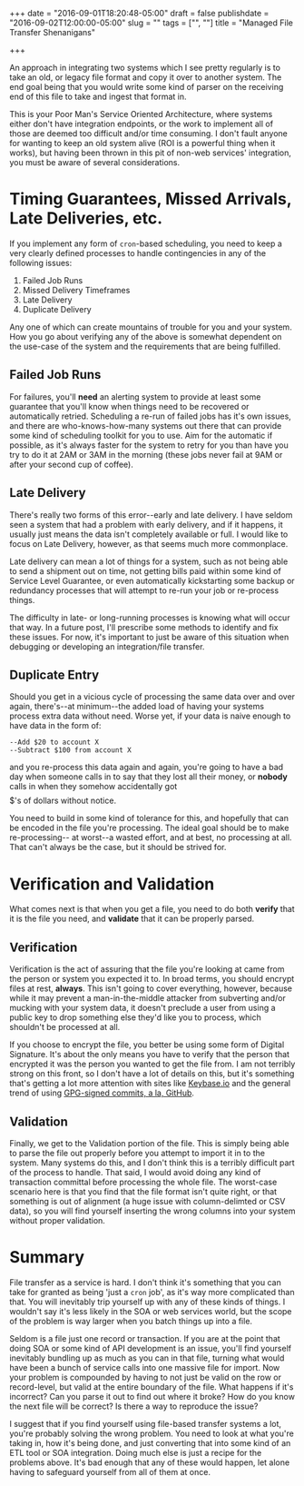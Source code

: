 +++
date = "2016-09-01T18:20:48-05:00"
draft = false
publishdate = "2016-09-02T12:00:00-05:00"
slug = ""
tags = ["", ""]
title = "Managed File Transfer Shenanigans"

+++

An approach in integrating two systems which I see pretty regularly is to take
an old, or legacy file format and copy it over to another system.  The end goal
being that you would write some kind of parser on the receiving end of this file
to take and ingest that format in.

This is your Poor Man's Service Oriented Architecture, where systems either
don't have integration endpoints, or the work to implement all of those are
deemed too difficult and/or time consuming.  I don't fault anyone for wanting to
keep an old system alive (ROI is a powerful thing when it works), but having
been thrown in this pit of non-web services' integration, you must be aware of
several considerations.

# Timing Guarantees, Missed Arrivals, Late Deliveries, etc.

If you implement any form of `cron`-based scheduling, you need to keep a very
clearly defined processes to handle contingencies in any of the following
issues:

1. Failed Job Runs
2. Missed Delivery Timeframes
3. Late Delivery
4. Duplicate Delivery

Any one of which can create mountains of trouble for you and your system.  How
you go about verifying any of the above is somewhat dependent on the use-case of
the system and the requirements that are being fulfilled.

## Failed Job Runs

For failures, you'll **need** an alerting system to provide at least some
guarantee that you'll know when things need to be recovered or automatically
retried.  Scheduling a re-run of failed jobs has it's own issues, and there are
who-knows-how-many systems out there that can provide some kind of scheduling
toolkit for you to use.  Aim for the automatic if possible, as it's always
faster for the system to retry for you than have you try to do it at 2AM or 3AM
in the morning (these jobs never fail at 9AM or after your second cup of
coffee).

## Late Delivery

There's really two forms of this error--early and late delivery.  I have seldom
seen a system that had a problem with early delivery, and if it happens, it
usually just means the data isn't completely available or full.  I would like to
focus on Late Delivery, however, as that seems much more commonplace.

Late delivery can mean a lot of things for a system, such as not being able to
send a shipment out on time, not getting bills paid within some kind of Service
Level Guarantee, or even automatically kickstarting some backup or redundancy
processes that will attempt to re-run your job or re-process things.

The difficulty in late- or long-running processes is knowing what will occur
that way.  In a future post, I'll prescribe some methods to identify and fix
these issues.  For now, it's important to just be aware of this situation when
debugging or developing an integration/file transfer.

## Duplicate Entry

Should you get in a vicious cycle of processing the same data over and over
again, there's--at minimum--the added load of having your systems process extra
data without need.  Worse yet, if your data is naive enough to have data in the
form of:

    --Add $20 to account X
    --Subtract $100 from account X

and you re-process this data again and again, you're going to have a bad day when
someone calls in to say that they lost all their money, or **nobody** calls in
when they somehow accidentally got $$$$$'s of dollars without notice.

You need to build in some kind of tolerance for this, and hopefully that can be
encoded in the file you're processing.  The ideal goal should be to make
re-processing-- at worst--a wasted effort, and at best, no processing at all.
That can't always be the case, but it should be strived for.

# Verification and Validation

What comes next is that when you get a file, you need to do both **verify** that
it is the file you need, and **validate** that it can be properly parsed.

## Verification

Verification is the act of assuring that the file you're looking at came from
the person or system you expected it to.  In broad terms, you should encrypt
files at rest, **always**.  This isn't going to cover everything, however,
because while it may prevent a man-in-the-middle attacker from subverting and/or
mucking with your system data, it doesn't preclude a user from using a public
key to drop something else they'd like you to process, which shouldn't be
processed at all.

If you choose to encrypt the file, you better be using some form of Digital
Signature.  It's about the only means you have to verify that the person that
encrypted it was the person you wanted to get the file from.  I am not terribly
strong on this front, so I don't have a lot of details on this, but it's
something that's getting a lot more attention with sites like
[Keybase.io]( https://keybase.io ) and the general trend of using [GPG-signed
commits, a la, GitHub]( https://github.com/blog/2144-gpg-signature-verification ).

## Validation

Finally, we get to the Validation portion of the file.  This is simply being
able to parse the file out properly before you attempt to import it in to the
system.  Many systems do this, and I don't think this is a terribly difficult
part of the process to handle.  That said, I would avoid doing any kind of
transaction committal before processing the whole file.  The worst-case scenario
here is that you find that the file format isn't quite right, or that something
is out of alignment (a huge issue with column-delimted or CSV data), so you will
find yourself inserting the wrong columns into your system without proper
validation.

# Summary

File transfer as a service is hard.  I don't think it's something that you can
take for granted as being 'just a `cron` job', as it's way more complicated than
that.  You will inevitably trip yourself up with any of these kinds of things.
I wouldn't say it's less likely in the SOA or web services world, but the scope
of the problem is way larger when you batch things up into a file.

Seldom is a file just one record or transaction.  If you are at the point that
doing SOA or some kind of API development is an issue, you'll find yourself
inevitably bundling up as much as you can in that file, turning what would have
been a bunch of service calls into one massive file for import.  Now your
problem is compounded by having to not just be valid on the row or record-level,
but valid at the entire boundary of the file.  What happens if it's incorrect?
Can you parse it out to find out where it broke?  How do you know the next file
will be correct?  Is there a way to reproduce the issue?

I suggest that if you find yourself using file-based transfer systems a lot,
you're probably solving the wrong problem.  You need to look at what you're
taking in, how it's being done, and just converting that into some kind of an
ETL tool or SOA integration.  Doing much else is just a recipe for the problems
above.  It's bad enough that any of these would happen, let alone having to
safeguard yourself from all of them at once.

[shamir]: https://en.wikipedia.org/wiki/Shamir%27s_Secret_Sharing

